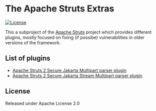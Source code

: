# The Apache Struts Extras

[![License](http://img.shields.io/:license-apache-blue.svg)](http://www.apache.org/licenses/LICENSE-2.0.html)

This a subproject of the [Apache Struts](http://struts.apache.org/) project which provides different plugins,
mostly focused on fixing (if possibe) vulnerabilities in older versions of the framework.

## List of plugins

- [Apache Struts 2 Secure Jakarta Multipart parser plugin](struts2-secure-jakarta-multipart-parser-plugin/README.md)
- [Apache Struts 2 Secure Jakarta Stream Multipart parser plugin](struts2-secure-jakarta-stream-multipart-parser-plugin/README.md)

## License

Released under Apache License 2.0
